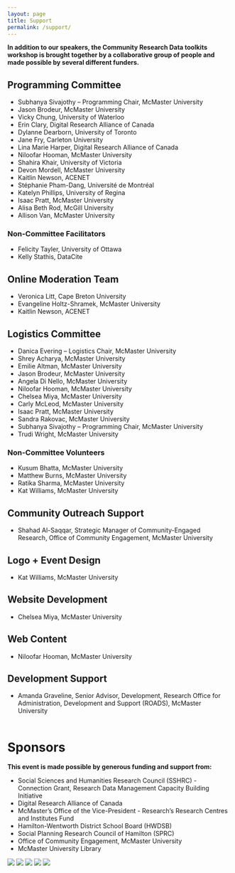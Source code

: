 ```yaml
---
layout: page
title: Support
permalink: /support/
---
```



**In addition to our speakers, the Community Research Data toolkits workshop is brought together by a collaborative group of people and made possible by several different funders.**

 

## Programming Committee

- Subhanya Sivajothy – Programming Chair, McMaster University 
- Jason Brodeur, McMaster University 
- Vicky Chung, University of Waterloo 
- Erin Clary, Digital Research Alliance of Canada 
- Dylanne Dearborn, University of Toronto 
- Jane Fry, Carleton University 
- Lina Marie Harper, Digital Research Alliance of Canada 
- Niloofar Hooman, McMaster University
- Shahira Khair, University of Victoria
- Devon Mordell, McMaster University 
- Kaitlin Newson, ACENET 
- Stéphanie Pham-Dang, Université de Montréal 
- Katelyn Phillips, University of Regina
- Isaac Pratt, McMaster University
- Alisa Beth Rod, McGill University 
- Allison Van, McMaster University  

### Non-Committee Facilitators 
- Felicity Tayler, University of Ottawa
- Kelly Stathis, DataCite

## Online Moderation Team 
- Veronica Litt, Cape Breton University 
- Evangeline Holtz-Shramek, McMaster University
- Kaitlin Newson, ACENET

## Logistics Committee 
- Danica Evering – Logistics Chair, McMaster University 
- Shrey Acharya, McMaster University 
- Emilie Altman, McMaster University 
- Jason Brodeur, McMaster University 
- Angela Di Nello, McMaster University 
- Niloofar Hooman, McMaster University 
- Chelsea Miya, McMaster University 
- Carly McLeod, McMaster University
- Isaac Pratt, McMaster University 
- Sandra Rakovac, McMaster University 
- Subhanya Sivajothy – Programming Chair, McMaster University 
- Trudi Wright, McMaster University 
 
### Non-Committee Volunteers
- Kusum Bhatta, McMaster University
- Matthew Burns, McMaster University
- Ratika Sharma, McMaster University
- Kat Williams, McMaster University

## Community Outreach Support
- Shahad Al-Saqqar, Strategic Manager of Community-Engaged Research, Office of Community Engagement, McMaster University 
  
## Logo + Event Design
- Kat Williams, McMaster University 

## Website Development
- Chelsea Miya, McMaster University 

## Web Content
- Niloofar Hooman, McMaster University

## Development Support
- Amanda Graveline, Senior Advisor, Development, Research Office for Administration, Development and Support (ROADS), McMaster University
<br><br>

<h1 class ="extra-big"> Sponsors</h1>

**This event is made possible by generous funding and support from:**

- Social Sciences and Humanities Research Council (SSHRC) - Connection Grant, Research Data Management Capacity Building Initiative 
- Digital Research Alliance of Canada 
- McMaster’s Office of the Vice-President - Research’s Research Centres and Institutes Fund 
- Hamilton-Wentworth District School Board (HWDSB) 
- Social Planning Research Council of Hamilton (SPRC)
- Office of Community Engagement, McMaster University
- McMaster University Library

  
<div class="all-logos">
<img class="logo-reg" title="Digital Research Alliance of Canada" alt=" " src="/CDTW/assets/img/Alliance-Logo-Stacked.png">

<img class="logo-reg" title="Sherman Centre for Digital Scholarship" alt=" " src="/CDTW/assets/img/scds-logo-white.png">

<img class="logo-reg" title="Office of Community Engagement" alt=" " src="/CDTW/assets/img/mcm-oce_left-col _png.png">

<img class="logo-reg" title="McMaster University Library" alt=" " src="/CDTW/assets/img/mcm-library_left-col_png.png">

<img class="logo-long" title="Social Sciences and Humanities Research Council" alt=" " src="/CDTW/assets/img/sshrc-fip-full-black-eng.png">
</div>
